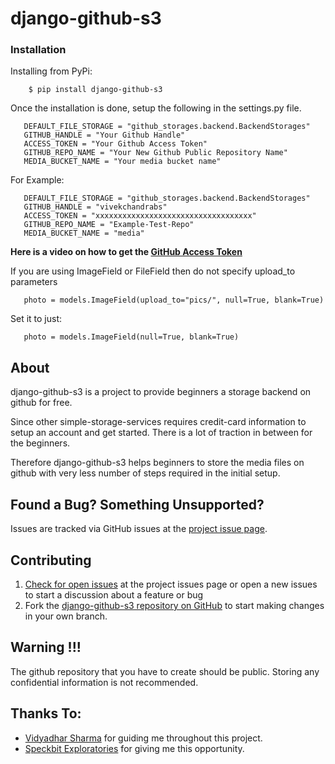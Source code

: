 # django-github-s3

### Installation
Installing from PyPi:
        
        $ pip install django-github-s3
        
Once the installation is done, setup the following in the settings.py file.

       DEFAULT_FILE_STORAGE = "github_storages.backend.BackendStorages"
       GITHUB_HANDLE = "Your Github Handle"
       ACCESS_TOKEN = "Your Github Access Token"
       GITHUB_REPO_NAME = "Your New Github Public Repository Name"
       MEDIA_BUCKET_NAME = "Your media bucket name"

For Example:

       DEFAULT_FILE_STORAGE = "github_storages.backend.BackendStorages"
       GITHUB_HANDLE = "vivekchandrabs"
       ACCESS_TOKEN = "xxxxxxxxxxxxxxxxxxxxxxxxxxxxxxxxxxx"
       GITHUB_REPO_NAME = "Example-Test-Repo"
       MEDIA_BUCKET_NAME = "media"
        
**Here is a video on how to get the [GitHub Access Token](https://www.loom.com/share/1ac9b95756e242c290e2329683737c2f)**


If you are using ImageField or FileField then do not specify upload_to parameters
      
       photo = models.ImageField(upload_to="pics/", null=True, blank=True)

Set it to just:
        
       photo = models.ImageField(null=True, blank=True)
       
## About
django-github-s3 is a project to provide beginners a storage backend on github for free.

Since other simple-storage-services requires credit-card information to setup an account and get started. 
There is a lot of traction in between for the beginners. 

Therefore django-github-s3 helps beginners to store the media files on github with very less number of steps required in the initial setup.

## Found a Bug? Something Unsupported?
Issues are tracked via GitHub issues at the [project issue page](https://github.com/vivekchandrabs/django-github-s3/issues).

## Contributing
 1. [Check for open issues](https://github.com/vivekchandrabs/django-github-s3/issues) at the project issues page or open a new issues to start a discussion about a feature or bug
 2. Fork the [django-github-s3 repository on GitHub](https://github.com/vivekchandrabs/django-github-s3) to start making changes in your own branch.
 
## Warning !!!
The github repository that you have to create should be public. Storing any confidential information is not recommended.

## Thanks To:

* [Vidyadhar Sharma](https://github.com/justvidyadhar) for guiding me throughout this project.
* [Speckbit Exploratories](https://www.speckbit.com) for giving me this opportunity.






